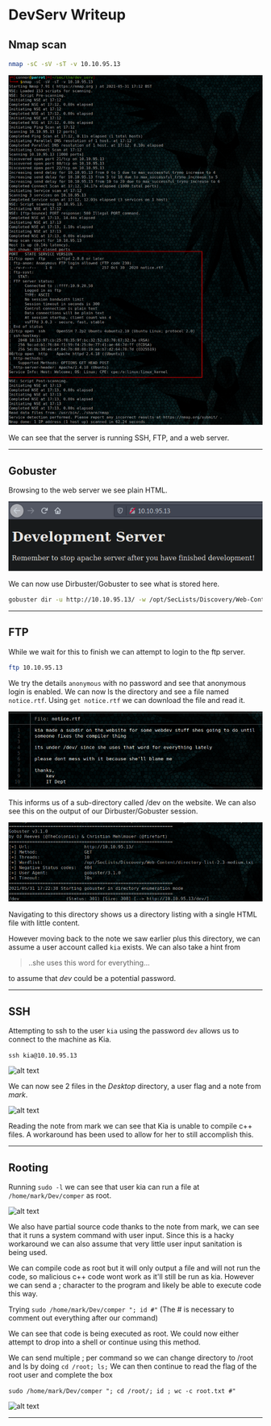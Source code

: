 # DevServ Writeup

## Nmap scan

```bash
nmap -sC -sV -sT -v 10.10.95.13
```

![alt text](imgs/nmap_output.png "nmap output")

We can see that the server is running SSH, FTP, and a web server.

---

## Gobuster

Browsing to the web server we see plain HTML.

![alt text](imgs/web_server.png "web server")

We can now use Dirbuster/Gobuster to see what is stored here.

```bash
gobuster dir -u http://10.10.95.13/ -w /opt/SecLists/Discovery/Web-Content/directory-list-2.3-medium.txt
```

---

## FTP

While we wait for this to finish we can attempt to login to the ftp server.

```bash
ftp 10.10.95.13
```

We try the details ```anonymous``` with no password and see that anonymous login is enabled.
We can now ls the directory and see a file named ```notice.rtf```.
Using ```get notice.rtf``` we can download the file and read it.

![alt text](imgs/ftp.png "ftp")

This informs us of a sub-directory called /dev on the website.
We can also see this on the output of our Dirbuster/Gobuster session.

![alt text](imgs/dirbuster.png "dirbuster output")

Navigating to this directory shows us a directory listing with a single HTML file with little content.

However moving back to the note we saw earlier plus this directory, we can assume a user account called ```kia``` exists.
We can also take a hint from 

> ..she uses this word for everything...

to assume that *dev* could be a potential password.

---

## SSH

Attempting to ssh to the user ```kia``` using the password ```dev``` allows us to connect to the machine as Kia.

```ssh kia@10.10.95.13```

![alt text](imgs/ssh.png "ssh connection")

We can now see 2 files in the *Desktop* directory, a user flag and a note from *mark*.

![alt text](imgs/kia_desktop.png "kia desktop contents")

Reading the note from mark we can see that Kia is unable to compile c++ files.
A workaround has been used to allow for her to still accomplish this.

---

## Rooting

Running ```sudo -l``` we can see that user kia can run a file at ```/home/mark/Dev/comper``` as root.

![alt text](imgs/sudo.png "sudo -l output")

We also have partial source code thanks to the note from mark, we can see that it runs a system command with user input.
Since this is a hacky workaround we can also assume that very little user input sanitation is being used.

We can compile code as root but it will only output a file and will not run the code, so malicious c++ code wont work as it'll still be run as kia.
However we can send a ; character to the program and likely be able to execute code this way.

Trying ```sudo /home/mark/Dev/comper "; id #"``` (The # is necessary to comment out everything after our command)

We can see that code is being executed as root.
We could now either attempt to drop into a shell or continue using this method.

We can send multiple ; per command so we can change directory to /root and ls by doing ```cd /root; ls;```
We can then continue to read the flag of the root user and complete the box

```sudo /home/mark/Dev/comper "; cd /root/; id ; wc -c root.txt #"```

![alt text](imgs/rooted.png "rooted")

---









